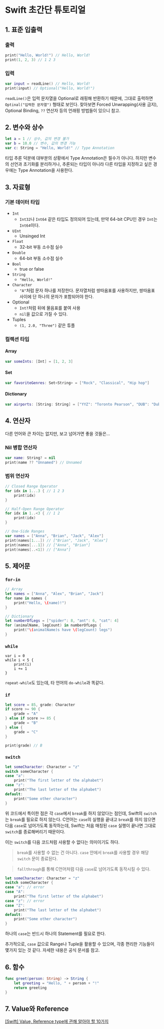 # Swift 초간단 튜토리얼

## 1. 표준 입출력

### 출력

```swift
print("Hello, World!") // Hello, World!
print(1, 2, 3) // 1 2 3
```

### 입력

```swift
var input = readLine() // Hello, World!
print(input) // Optional("Hello, World!")
```

`readLine()`은 입력 문자열을 Optional로 래핑해 반환하기 때문에,
그대로 출력하면 `Optinal("입력한 문자열")` 형태로 보인다.
찾아보면 Forced Unwrapping(사용 금지), Optional Binding, `??` 연산자 등의 언래핑 방법들이 있으니 참고.

## 2. 변수와 상수

```swift
let a = 1 // 상수, 값의 변경 불가
var b = 10.0 // 변수, 값의 변경 가능
var c: String = "Hello, World!" // Type Annotation
```

타입 추론 덕분에 대부분의 상황에서 Type Annotation은 필수가 아니다.
하지만 변수의 선언과 초기화를 분리하거나, 추론되는 타입이 아니라 다른 타입을 지정하고 싶은 경우에는
Type Annotation을 사용한다.

## 3. 자료형

### 기본 데이터 타입

- `Int`
  - `Int32`나 `Int64` 같은 타입도 정의되어 있는데, 만약 64-bit CPU인 경우 `Int`는 `Int64`이다.
- `UInt`
  - Unsinged Int
- `Float`
  - 32-bit 부동 소수점 실수
- `Double`
  - 64-bit 부동 소수점 실수
- `Bool`
  - true or false
- `String`
  - `"Hello, World!"`
- `Character`
  - `"A"`처럼 문자 하나를 저장한다. 문자열처럼 쌍따옴표를 사용하지만, 쌍따옴표 사이에 단 하나의 문자가 포함되어야 한다.
- Optional
  - `Int?`처럼 뒤에 물음표를 붙여 사용
  - `nil`을 값으로 가질 수 있다.
- Tuples
  - `(1, 2.0, "Three")` 같은 튜플

### 컬렉션 타입

#### Array

```swift
var someInts: [Int] = [1, 2, 3]
```

#### Set

```swift
var favoriteGenres: Set<String> = ["Rock", "Classical", "Hip hop"]
```

#### Dictionary

```swift
var airports: [String: String] = ["YYZ": "Toronto Pearson", "DUB": "Dublin"]
```

## 4. 연산자

다른 언어와 큰 차이는 없지만, 보고 넘어가면 좋을 것들은...

### Nil 병합 연산자

```swift
var name: String? = nil
print(name ?? "Unnamed") // Unnamed
```

### 범위 연산자

```swift
// Closed Range Operator
for idx in 1...3 { // 1 2 3
    print(idx)
}

// Half-Open Range Operator
for idx in 1..<3 { // 1 2
    print(idx)
}

// One-Side Ranges
var names = ["Anna", "Brian", "Jack", "Alex"]
print(names[1...]) // ["Brian", "Jack", "Alex"]
print(names[...1]) // ["Anna", "Brian"]
print(names[..<1]) // ["Anna"]
```

## 5. 제어문

### `for-in`

```swift
// Array
let names = ["Anna", "Alex", "Brian", "Jack"]
for name in names {
    print("Hello, \(name)!")
}

// Dictionary
let numberOfLegs = ["spider": 8, "ant": 6, "cat": 4]
for (animalName, legCount) in numberOfLegs {
    print("\(animalName)s have \(legCount) legs")
}
```

### `while`

```swfit
var i = 0
while i < 5 {
    print(i)
    i += 1
}
```

`repeat-while`도 있는데, 타 언어의 `do-while`과 똑같다.

### `if`

```swift
let score = 85, grade: Character
if score >= 90 {
    grade = "A"
} else if score >= 85 {
    grade = "B"
} else {
    grade = "C"
}

print(grade) // B
```

### `switch`

```swift
let someCharacter: Character = "z"
switch someCharacter {
case "a":
    print("The first letter of the alphabet")
case "z":
    print("The last letter of the alphabet")
default:
    print("Some other character")
}
```

위 코드에서 특이한 점은 각 `case`에서 `break`를 하지 않았다는 점인데,
Swift의 `switch`는 `break`를 필요로 하지 않는다. C언어는 `case`의 실행을 끝내고 `break`를 하지 않으면 다음 `case`로 넘어가도록 동작하는데, Swift는 처음 매칭된 `case` 실행이 끝나면 그대로 `switch`를 종료해버리기 때문이다.

이는 `switch`를 다음 코드처럼 사용할 수 없다는 의미이기도 하다.

> `break`를 사용할 수 없는 건 아니다. `case` 안에서 `break`를 사용할 경우 해당 `switch` 문이 종료된다.

> `fallthrough`를 통해 C언어처럼 다음 `case`로 넘어가도록 동작시킬 수 있다.

```swift
let someCharacter: Character = "z"
switch someCharacter {
case "a": // error
case "A":
    print("The first letter of the alphabet")
case "z": // error
case "Z":
    print("The last letter of the alphabet")
default:
    print("Some other character")
}
```

하나의 `case`는 반드시 하나의 Statement를 필요로 한다.

추가적으로, `case` 값으로 Range나 Tuple을 활용할 수 있으며, 각종 편리한 기능들이 몇가지 있는 것 같다. 자세한 내용은 공식 문서를 참고.

## 6. 함수

```swift
func greet(person: String) -> String {
    let greeting = "Hello, " + person + "!"
    return greeting
}
```

## 7. Value와 Reference

[[Swift] Value, Reference type에 관해 알아야 할 10가지](https://velog.io/@eddy_song/Swift-Value-Reference)
